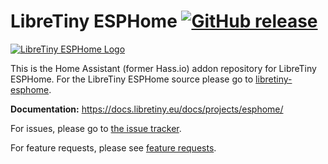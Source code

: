 # LibreTiny ESPHome [![GitHub release](https://img.shields.io/github/release/kuba2k2/libretiny-esphome.svg)](https://gitHub.com/kuba2k2/libretiny-esphome/releases/)

[![LibreTiny ESPHome Logo](https://esphome.io/_images/logo-text.png)](https://docs.libretiny.eu/docs/projects/esphome/)

This is the Home Assistant (former Hass.io) addon repository for LibreTiny ESPHome. For the LibreTiny ESPHome source please go to [libretiny-esphome](https://github.com/kuba2k2/libretiny-esphome).

**Documentation:** https://docs.libretiny.eu/docs/projects/esphome/

For issues, please go to [the issue tracker](https://github.com/kuba2k2/libretiny-esphome/issues).

For feature requests, please see [feature requests](https://github.com/kuba2k2/libretiny-esphome/issues).
